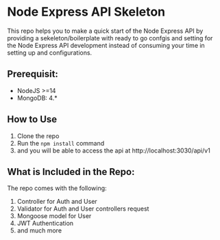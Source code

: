 # Node Express API Skeleton
This repo helps you to make a quick start of the Node Express API by providing a sekeleton/boilerplate with ready to go confgis and setting for the Node Express API development instead of consuming your time in setting up and configurations.

## Prerequisit:
* NodeJS >=14
* MongoDB: 4.*


## How to Use

 1. Clone the repo
 2. Run the `npm install` command
 3. and you will be able to access the api at http://localhost:3030/api/v1


## What is Included in the Repo:
The repo comes with the following:
1. Controller for Auth and User
2. Validator for Auth and User controllers request
3. Mongoose model for User
4. JWT Authentication
5. and much more

